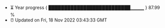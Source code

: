 - ⏳ Year progress { ██████████████████████████▁▁▁▁ } 87.99 %
- ⏰ Updated on Fri, 18 Nov 2022 03:43:33 GMT

